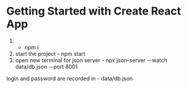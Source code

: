 # Getting Started with Create React App
1. - npm i
2. start the project - npm start 
3. open new terminal for json server - npx json-server --watch data/db.json --port 8001


login and password are recorded in - data/db.json

